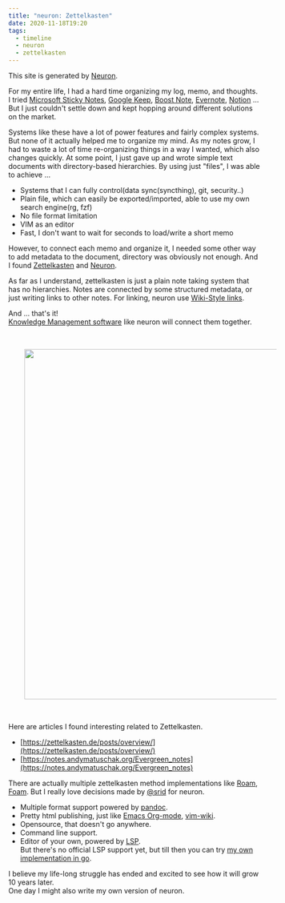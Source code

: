 ```yaml
---
title: "neuron: Zettelkasten"
date: 2020-11-18T19:20
tags:
  - timeline
  - neuron
  - zettelkasten
---
```


This site is generated by [Neuron](https://neuron.zettel.page/).

For my entire life, I had a hard time organizing my log, memo, and thoughts. I tried 
[Microsoft Sticky Notes](https://en.wikipedia.org/wiki/Sticky_Notes),
[Google Keep](https://keep.google.com),
[Boost Note](https://boostnote.io/),
[Evernote](https://evernote.com/),
[Notion](https://www.notion.so/) ... But I just couldn't settle down and kept hopping around different solutions on the market. 

Systems like these have a lot of power features and fairly complex systems. But none of it actually helped me to 
organize my mind. As my notes grow, I had to waste a lot of time re-organizing things in a
way I wanted, which also changes quickly.
At some point, I just gave up and wrote simple text
documents with directory-based hierarchies. 
By using just "files", I was able to achieve ...
- Systems that I can fully control(data sync(syncthing), git, security..)
- Plain file, which can easily be exported/imported, able to use my own search engine(rg, fzf)
- No file format limitation
- VIM as an editor
- Fast, I don't want to wait for seconds to load/write a short memo

However, to connect each memo and organize it, I needed some other way to add metadata to the document,
directory was obviously not enough. And I found
[Zettelkasten](https://en.wikipedia.org/wiki/Zettelkasten) and
[Neuron](https://neuron.zettel.page/). 

As far as I understand, zettelkasten is just a plain note taking system that has no hierarchies. 
Notes are connected by some structured metadata, or just writing links to other notes. For linking, neuron use [Wiki-Style links](https://github.com/srid/neuron/pull/351).

And ... that's it!  
[Knowledge Management software](https://en.wikipedia.org/wiki/Knowledge_management_software) like neuron will connect them together.

<img src="https://upload.wikimedia.org/wikipedia/commons/1/1a/Zettelkasten_paper_schematic.png?centerme" width="700" style='padding: 2rem;'>

Here are articles I found interesting related to Zettelkasten.
- [https://zettelkasten.de/posts/overview/](https://zettelkasten.de/posts/overview/)
- [https://notes.andymatuschak.org/Evergreen_notes](https://notes.andymatuschak.org/Evergreen_notes)

There are actually multiple zettelkasten method implementations like
[Roam](https://roamresearch.com/), [Foam](https://github.com/foambubble/foam).
But I really love decisions made by [@srid](https://www.srid.ca/) for neuron.
- Multiple format support powered by [pandoc](https://www.srid.ca/cbf057a6.html).
- Pretty html publishing, just like [Emacs Org-mode](https://orgmode.org/worg/org-tutorials/org-publish-html-tutorial.html), [vim-wiki](https://github.com/vimwiki/vimwiki).
- Opensource, that doesn't go anywhere.
- Command line support.
- Editor of your own, powered by [LSP](https://github.com/srid/neuron/issues/213).  
  But there's no official LSP support yet, but till then you can try [my own implementation in go](https://github.com/aca/neuron-language-server). 

I believe my life-long struggle has ended and excited to see how it will grow 10 years later.  
One day I might also write my own version of neuron.
